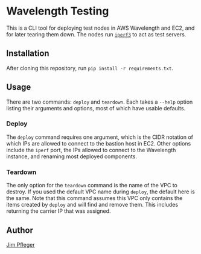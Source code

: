 # Wavelength Testing

This is a CLI tool for deploying test nodes in AWS Wavelength and EC2, and for later tearing them down. The nodes run [`iperf3`](https://iperf.fr/) to act as test servers.

## Installation

After cloning this repository, run `pip install -r requirements.txt`.

## Usage

There are two commands: `deploy` and `teardown`. Each takes a `--help` option listing their arguments and options, most of which have usable defaults.

### Deploy

The `deploy` command requires one argument, which is the CIDR notation of which IPs are allowed to connect to the bastion host in EC2. Other options include the `iperf` port, the IPs allowed to connect to the Wavelength instance, and renaming most deployed components.

### Teardown

The only option for the `teardown` command is the name of the VPC to destroy. If you used the default VPC name during `deploy`, the default here is the same. Note that this command assumes this VPC only contains the items created by `deploy` and will find and remove them. This includes returning the carrier IP that was assigned.

## Author

[Jim Pfleger](https://github.com/codemonkeyjim)
